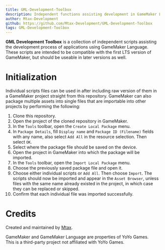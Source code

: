 ```yaml
---
title: GML-Development-Toolbox
description: Independent functions assisting development in GameMaker Language.
author: Mtax-Development
github: https://github.com/Mtax-Development/GML-Development-Toolbox
tags: GML-Development-Toolbox
---
```

**GML Development Toolbox** is a collection of independent scripts assisting the development process of applications using GameMaker Language. These scripts are intended to be compatible with the first LTS version of GameMaker, but should be useable in later versions as well.

# Initialization
Individual scripts files can be used in after including raw version of them in a GameMaker project straight from this repository. GameMaker can also package multiple assets into single files that are importable into other projects by performing the following:

1. Clone this repository.
2. Open the project of the cloned repository in GameMaker.
3. In the `Tools` toolbar, open the `Create Local Package` menu.
4. In `Package Details`, fill `Display name` and `Package ID (Filename)` fields with any name, also select `Add All` in the resource selection. Then select `OK`.
5. Select where the package file should be saved on the device.
6. Open the project in GameMaker into which the package will be imported.
7. In the `Tools` toolbar, open the `Import Local Package` menu.
8. Choose the previously saved package file and open it.
9. Choose either individual scripts or `Add All`. Then choose `Import`. The scripts should now be imported and appear in the `Asset Browser`, unless files with the same name already existed in the project, in which case they can be replaced or skipped.
10. Confirm that each individual file was imported successfully.

# Credits
Created and maintained by [Mtax](https://github.com/Mtax-Development).

GameMaker and GameMaker Language are properties of YoYo Games.    
This is a third-party project not affiliated with YoYo Games.

    